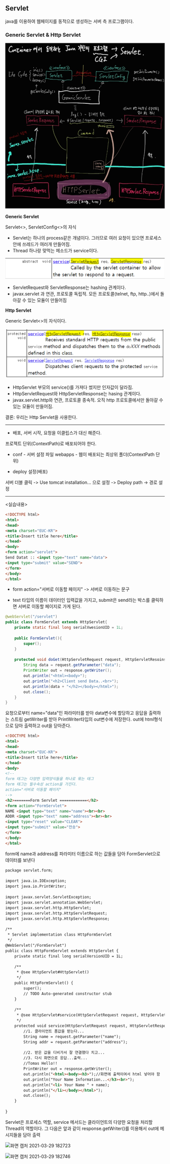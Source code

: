 ## Servlet
java를 이용하여 웹페이지를 동적으로 생성하는 서버 측 프로그램이다.
### Generic Servlet & Http Servlet

![Servlet](./img/Servlet.jpg)

**Generic Servlet**

Servlet<<interface>>, ServletConfig<<interface>>의 자식

- Servlet는 하나의 process같은 개념이다. 그러므로 여러 요청이 있으면 프로세스 안에 쓰레드가 여러개 만들어짐.
- Thread 하나랑 맞먹는 메소드가 service이다.

![Genericservlet](./img/Genericservlet.png)

- ServletRequest와 ServletResponse는 hashing 관계이다.
- javax.servlet 과 연관, 프로토콜 독립적. 모든 프로토콜(telnet, ftp, http..)에서 돌아갈 수 있는 모듈이 만들어짐

 **Http Servlet**

Generic Servlet<<abstract>>의 자식이다. 

![httpservlet](./img/httpservlet.png)

- HttpServlet 부모의 service()를 가져다 썼지만 인자값이 달라짐.
- HttpServletRequest와 HttpServletResponse는 hasing 관계이다.
- javax.servlet.http와 연관, 프로토콜 종속적. 오직 http 프로토콜에서만 돌아갈 수 있는 모듈이 만들어짐.

결론: 우리는 Http Servlet을 사용한다.

***
- 배포, 서버 시작, 요청을 이클립스가 대신 해준다.

프로젝트 단위(ContextPath)로 배포되어야 한다.

- conf - 서버 설정 파일 webapps - 웹이 배포되는 최상위 폴더(ContextPath 단위)

- deploy 설정(배포)

서버 더블 클릭 -> Use tomcat installation... 으로 설정 -> Deploy path -> 경로 설정

***
<실습내용>
``` html
<!DOCTYPE html>
<html>
<head>
<meta charset="EUC-KR">
<title>Insert title here</title>
</head>
<body>
<form action="servlet">
Send Datat :: <input type="text" name="data">
<input type="submit" value="SEND">
</form>
</body>
</html>
```

- form action="서버로 이동할 페이지"
-> 서버로 이동하는 문구

- text 타입의 이름이 데이터인 입력값을 가지고, submit은 send라는 박스를 클릭하면 서버로 이동할 페이지로 가게 된다.

``` java
@webServlet("/servlet")
public class FormServlet extends HttpServlet{
    private static final long serialVwesionUID = 1L;

    public FormServlet(){
        super();
    }

    protected void doGet(HttpServletRequest request, HttpServletResoinse response) throws ServletException, IOException{
        String data = request.getParameter("data");
        PrintWriter out = response.getWriter();
        out.println("<html><body>");
        out.println("<h2>Client send Data..<br>");
        out.println(data + "</h2></body></html>");
        out.close();
    }
}
```

요청으로부터 name="data"인 파라미터를 받아 data변수에 할당하고 응답을 출력하는 스트림 getWriter를 받아 PrintWriter타입의 out변수에 저장한다. out에 html형식으로 담아 출력하고 out을 닫아준다.

``` html
<!DOCTYPE html>
<html>
<head>
<meta charset="EUC-KR">
<title>Insert title here</title>
</head>
<body>
<!--
form 태그는 다양한 입력양식들을 하나로 묶는 태그 
form 태그는 필수속성 action을 가진다.
action="서버로 이동할 페이지"
-->
<h2>=======Form Servlet ============</h2>
<form action="FormServlet">
NAME <input type="text" name="name"><br><br>
ADDR <input type="text" name="address"><br><br>
<input type="reset" value="CLEAR">
<input type="submit" value="전송">
</form>
</body>
</html>
```

form에 name과 address를 파라미터 이름으로 하는 값들을 담아 FormServlet으로 데이터를 보낸다

``` html
package servlet.form;

import java.io.IOException;
import java.io.PrintWriter;

import javax.servlet.ServletException;
import javax.servlet.annotation.WebServlet;
import javax.servlet.http.HttpServlet;
import javax.servlet.http.HttpServletRequest;
import javax.servlet.http.HttpServletResponse;

/**
 * Servlet implementation class HttpFormServlet
 */
@WebServlet("/FormServlet")
public class HttpFormServlet extends HttpServlet {
	private static final long serialVersionUID = 1L;
       
    /**
     * @see HttpServlet#HttpServlet()
     */
    public HttpFormServlet() {
        super();
        // TODO Auto-generated constructor stub
    }

	/**
	 * @see HttpServlet#service(HttpServletRequest request, HttpServletResponse response)
	 */
	protected void service(HttpServletRequest request, HttpServletResponse response) throws ServletException, IOException {
		//1. 클라이언트 폼값을 받는다...
		String name = request.getParameter("name");
		String addr = request.getParameter("address");
	
		//2. 받은 값을 디비가서 잘 연결했다 치고...
		//3. 다시 화면으로 응답...출력...
		//Tomas Hello!!
		PrintWriter out = response.getWriter();
		out.println("<html><body><h3>");//화면에 출력이여서 html 넣어야 함
		out.println("Your Name Information...</h3><br>");
		out.println("<li> Your Name " + name);
		out.println("</li></body></html>");
		out.close();
	}

}
```

Servlet은 프로세스 역할, service 메서드는 클라이언트의 다양한 요청을 처리할 Thread의 역할이다.
그 다음은 앞과 같이 response.getWriter()를 이용해서 out에 메시지들을 담아 출력

![화면 캡처 2021-03-29 182723](https://user-images.githubusercontent.com/76687078/112816628-900db180-90bc-11eb-8049-e17c944ddc35.png)

![화면 캡처 2021-03-29 182746](https://user-images.githubusercontent.com/76687078/112816720-a74c9f00-90bc-11eb-825f-3cef0b6b534b.png)